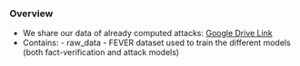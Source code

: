 ### Overview 

- We share our data of already computed attacks: [Google Drive Link](https://drive.google.com/drive/folders/1xbSzefjPm4Ii5WQSKX2C5wT5MydBkqcT?usp=sharing)
- Contains:
      - raw_data 
            - FEVER dataset used to train the different models (both fact-verification and attack models)
    

